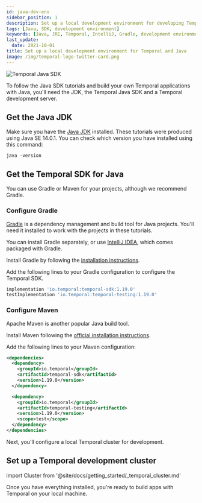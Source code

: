 ```yaml
---
id: java-dev-env
sidebar_position: 1
description: Set up a local development environment for developing Temporal applications using the Java programming language.
tags: [Java, SDK, development environment]
keywords: [Java, JRE, Temporal, IntelliJ, Gradle, development environment]
last_update:
  date: 2021-10-01
title: Set up a local development environment for Temporal and Java
image: /img/temporal-logo-twitter-card.png
---
```


![Temporal Java SDK](/img/sdk_banners/banner_java.png)

To follow the Java SDK tutorials and build your own Temporal applications with Java, you'll need the JDK, the Temporal Java SDK  and a Temporal development server.


## Get the Java JDK

Make sure you have the [Java JDK](https://www.oracle.com/ca-en/java/technologies/javase-downloads.html) installed. These tutorials were produced using Java SE 14.0.1. You can check which version you have installed using this command:

```command
java -version
```

## Get the Temporal SDK for Java

You can use Gradle or Maven for your projects, although we recommend Gradle.


### Configure Gradle

[Gradle](https://gradle.org) is a dependency management and build tool for Java projects. You'll need it installed to work with the projects in these tutorials.

You can install Gradle separately, or use [IntelliJ IDEA](https://www.jetbrains.com/idea/), which comes packaged with Gradle.

Install Gradle by following the [installation instructions](https://gradle.org/install/).

Add the following lines to your Gradle configuration to configure the Temporal SDK.

```groovy
implementation 'io.temporal:temporal-sdk:1.19.0' 
testImplementation 'io.temporal:temporal-testing:1.19.0'
```


### Configure Maven

Apache Maven is another popular Java build tool. 

Install Maven following the [official installation instructions](https://maven.apache.org/install.html).

Add the following lines to your Maven configuration:

```xml
<dependencies>
  <dependency>
    <groupId>io.temporal</groupId>
    <artifactId>temporal-sdk</artifactId>
    <version>1.19.0</version>
  </dependency>

  <dependency>
    <groupId>io.temporal</groupId>
    <artifactId>temporal-testing</artifactId>
    <version>1.19.0</version>
    <scope>test</scope>
  </dependency>  
</dependencies>
```

Next, you'll configure a local Temporal cluster for development.


## Set up a Temporal development cluster

import Cluster  from '@site/docs/getting_started/_temporal_cluster.md'

<Cluster />

Once you have everything installed, you're ready to build apps with Temporal on your local machine.
